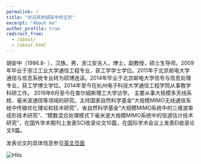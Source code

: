 ```yaml
---
permalink: /
title: "欢迎来到胡安中的主页"
excerpt: "About me"
author_profile: true
redirect_from: 
  - /about/
  - /about.html
---
```


胡安中（1986.8- ），汉族，男，浙江安吉人，博士，副教授，硕士生导师。2009年毕业于浙江工业大学通信工程专业，获工学学士学位。2011年于北京邮电大学通信与信息系统专业转为硕博连读。2014年毕业于北京邮电大学信号与信息处理专业，获工学博士学位。2014年至今在杭州电子科技大学通信工程学院从事教学科研工作。 2019年6月至今在查尔姆斯理工大学访学。
主要从事大规模多天线系统、毫米波通信等领域的研究。主持国家自然科学基金“大规模MIMO无线通信系统中传输优化理论和技术研究”、省自然科学基金“大规模MIMO系统中的三维波束成形技术研究”、“模数混合处理模式下毫米波大规模MIMO系统中的信道估计技术研究”，在国外学术期刊上发表SCI收录论文10篇，在国际学术会议上发表EI收录论文9篇。


发表论文的具体信息参见[英文页面](https://anzhonghu.github.io/publications/)



![Hits](https://hitcounter.pythonanywhere.com/count/tag.svg?url=https%3A%2F%2Fgithub.com%2Fbrentvollebregt%2Fhit-counter)